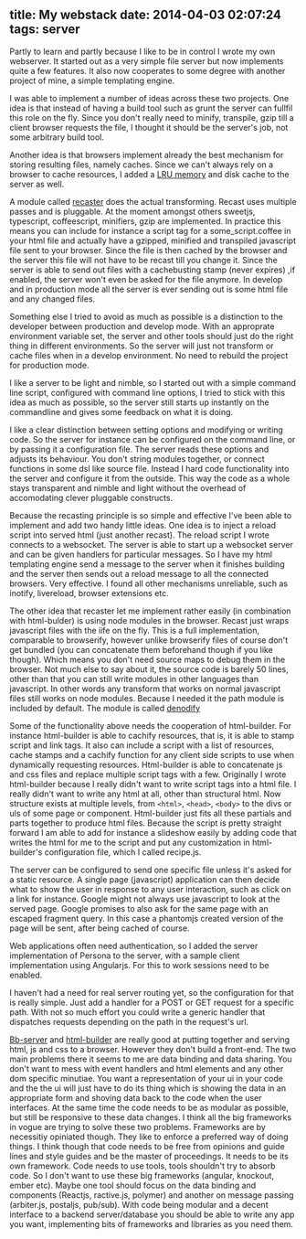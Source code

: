 title: My webstack
date: 2014-04-03 02:07:24
tags: server
---

Partly to learn and partly because I like to be in control I wrote my own
webserver. It started out as a very simple file server but now implements quite
a few features. It also now cooperates to some degree with another project of
mine, a simple templating engine.

I was able to implement a number of ideas across these two projects. One idea is
that instead of having a build tool such as grunt the server can fullfil this
role on the fly. Since you don't really need to minify, transpile, gzip till a
client browser requests the file, I thought it should be the server's job, not
some arbitrary build tool. 

Another idea is that browsers implement already the best mechanism for storing
resulting files, namely caches. Since we can't always rely on a browser to cache
resources, I added a [LRU memory](http://github.com/michieljoris/cachejs) and
disk cache to the server as well.

<!-- more -->

A module called [recaster](http://github.com/Michieljoris/recaster) does the actual
transforming. Recast uses multiple passes and is pluggable. At the moment
amongst others sweetjs, typescript, coffeescript, minifiers, gzip are
implemented. In practice this means you can include for instance a script tag
for a some_script.coffee in your html file and actually have a gzipped, minified
and transpiled javascript file sent to your browser. Since the file is then
cached by the browser and the server this file will not have to be recast till
you change it. Since the server is able to send out files with a cachebusting
stamp (never expires) ,if enabled, the server won't even be asked for the file
anymore. In develop and in production mode all the server is ever sending out is
some html file and any changed files.

Something else I tried to avoid as much as possible is a distinction to the
developer between production and develop mode. With an approprate environment
variable set, the server and other tools should just do the right thing in
different environments. So the server will just not transform or cache files
when in a develop environment. No need to rebuild the project for production
mode.

I like a server to be light and nimble, so I started out with a simple command
line script, configured with command line options, I tried to stick with this
idea as much as possible, so the server still starts up instantly on the
commandline and gives some feedback on what it is doing.

I like a clear distinction between setting options and modifying or writing
code. So the server for instance can be configured on the command line, or by
passing it a configuration file. The server reads these options and adjusts its
behaviour. You don't string modules together, or connect functions in some dsl
like source file. Instead I hard code functionality into the server and
configure it from the outside. This way the code as a whole stays transparent
and nimble and light without the overhead of accomodating clever pluggable
constructs.

Because the recasting principle is so simple and effective I've been able to
implement and add two handy little ideas. One idea is to inject a reload script
into served html (just another recast). The reload script I wrote connects to a
websocket. The server is able to start up a websocket server and can be given
handlers for particular messages. So I have my html templating engine send a
message to the server when it finishes building and the server then sends out a
reload message to all the connected browsers. Very effective. I found all other
mechanisms unreliable, such as inotify, livereload, browser extensions etc.

The other idea that recaster let me implement rather easily (in combination with
html-bulder) is using node modules in the browser. Recast just wraps javascript
files with the iife on the fly. This is a full implementation, comparable to
browserify, however unlike browserify files of course don't get bundled (you can
concatenate them beforehand though if you like though). Which means you don't
need source maps to debug them in the browser. Not much else to say about it,
the source code is barely 50 lines, other than that you can still write modules
in other languages than javascript. In other words any transform that works on
normal javascript files still works on node modules. Because I needed it the
path module is included by default. The module is called
[denodify](http://github.com/michieljoris/denodify)

Some of the functionality above needs the cooperation of html-builder. For
instance html-builder is able to cachify resources, that is, it is able to stamp
script and link tags. It also can include a script with a list of resources,
cache stamps and a cachify function for any client side scripts to use when
dynamically requesting resources. Html-builder is able to concatenate js and css
files and replace multiple script tags with a few. Originally I wrote
html-builder because I really didn't want to write script tags into a html
file. I really didn't want to write any html at all, other than structural
html. Now structure exists at multiple levels, from `<html>`, `<head>`, `<body>`
to the divs or uls of some page or component. Html-builder just fits all these
partials and parts together to produce html files. Because the script is pretty
straight forward I am able to add for instance a slideshow easily by adding code
that writes the html for me to the script and put any customization in
html-builder's configuration file, which I called recipe.js.

The server can be configured to send one specific file unless it's asked for a
static resource. A single page (javascript) application can then decide what to
show the user in response to any user interaction, such as click on a link for
instance. Google might not always use javascript to look at the served
page. Google promises to also ask for the same page with an escaped fragment
query. In this case a phantomjs created version of the page will be sent, after
being cached of course.

Web applications often need authentication, so I added the server implementation
of Persona to the server, with a sample client implementation using
Angularjs. For this to work sessions need to be enabled. 

I haven't had a need for real server routing yet, so the configuration for that
is really simple. Just add a handler for a POST or GET request for a specific
path. With not so much effort you could write a generic handler that dispatches
requests depending on the path in the request's url. 

[Bb-server](http://github.com/michieljoris/bb-server) and
[html-builder](http://github.com/michieljoris/html-builder) are really good at
putting together and serving html, js and css to a browser. However they don't
build a front-end. The two main problems there it seems to me are data binding
and data sharing. You don't want to mess with event handlers and html elements
and any other dom specific minutiae. You want a representation of your ui in
your code and the the ui will just have to do its thing which is showing the
data in an appropriate form and shoving data back to the code when the user
interfaces. At the same time the code needs to be as modular as possible, but
still be responsive to these data changes. I think all the big frameworks in
vogue are trying to solve these two problems. Frameworks are by necessitiy
opiniated though. They like to enforce a preferred way of doing things. I think
though that code needs to be free from opinions and guide lines and style guides
and be the master of proceedings. It needs to be its own framework. Code needs
to use tools, tools shouldn't try to absorb code. So I don't want to use these
big frameworks (angular, knockout, ember etc). Maybe one tool should focus on
the data binding and components (Reactjs, ractive.js, polymer) and another on
message passing (arbiter.js, postaljs, pub/sub). With code being modular and a
decent interface to a backend server/database you should be able to write any
app you want, implementing bits of frameworks and libraries as you need them.


